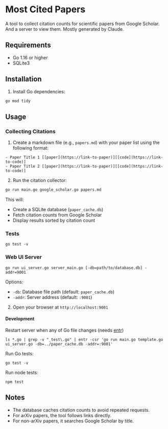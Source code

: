 # Most Cited Papers

A tool to collect citation counts for scientific papers from Google Scholar. And a server to view them. Mostly generated by Claude.

## Requirements

- Go 1.16 or higher
- SQLite3

## Installation

1. Install Go dependencies:

```bash
go mod tidy
```

## Usage

### Collecting Citations

1. Create a markdown file (e.g., `papers.md`) with your paper list using the following format:

```
- Paper Title 1 [[paper](https://link-to-paper)][[code](https://link-to-code)]
- Paper Title 2 [[paper](https://link-to-paper)][[code](https://link-to-code)]
```

2. Run the citation collector:

```bash
go run main.go google_scholar.go papers.md
```

This will:
- Create a SQLite database (`paper_cache.db`)
- Fetch citation counts from Google Scholar
- Display results sorted by citation count

### Tests

```
go test -v
```

### Web UI Server
```
go run ui_server.go server_main.go [-db=path/to/database.db] -addr=9001
```

Options:
- `-db`: Database file path (default: `paper_cache.db`)
- `-addr`: Server address (default: `:9001`)

2. Open your browser at `http://localhost:9001`

#### Development
Restart server when any of Go file changes (needs [entr](https://formulae.brew.sh/formula/entr))
```
ls *.go | grep -v "_test\.go" | entr -csr 'go run main.go template.go ui_server.go -db=../paper_cache.db -addr=:9001'
```

Run Go tests:
```
go test -v
```

Run node tests:

```
npm test
```

## Notes

- The database caches citation counts to avoid repeated requests.
- For arXiv papers, the tool follows links directly.
- For non-arXiv papers, it searches Google Scholar by title.
